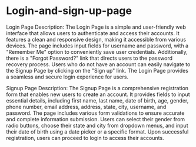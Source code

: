 # Login-and-sign-up-page
Login Page Description:
The Login Page is a simple and user-friendly web interface that allows users to authenticate and access their accounts. It features a clean and responsive design, making it accessible from various devices. The page includes input fields for username and password, with a "Remember Me" option to conveniently save user credentials. Additionally, there is a "Forgot Password?" link that directs users to the password recovery process. Users who do not have an account can easily navigate to the Signup Page by clicking on the "Sign up" link. The Login Page provides a seamless and secure login experience for users.

Signup Page Description:
The Signup Page is a comprehensive registration form that enables new users to create an account. It provides fields to input essential details, including first name, last name, date of birth, age, gender, phone number, email address, address, state, city, username, and password. The page includes various form validations to ensure accurate and complete information submission. Users can select their gender from radio buttons, choose their state and city from dropdown menus, and input their date of birth using a date picker or a specific format. Upon successful registration, users can proceed to login to access their accounts.
